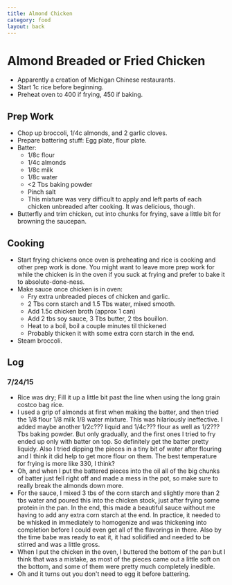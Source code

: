 ```yaml
---
title: Almond Chicken
category: food
layout: back
---
```


# Almond Breaded or Fried Chicken

* Apparently a creation of Michigan Chinese restaurants.
* Start 1c rice before beginning.
* Preheat oven to 400 if frying, 450 if baking.

## Prep Work

* Chop up broccoli, 1/4c almonds, and 2 garlic cloves.
* Prepare battering stuff: Egg plate, flour plate.
* Batter:
  * 1/8c flour
  * 1/4c almonds
  * 1/8c milk
  * 1/8c water
  * <2 Tbs baking powder
  * Pinch salt
  * This mixture was very difficult to apply and left parts of each chicken unbreaded after cooking. It was delicious, though.
* Butterfly and trim chicken, cut into chunks for frying, save a little bit for browning the saucepan.

## Cooking

* Start frying chickens once oven is preheating and rice is cooking and other prep work is done. You might want to leave more prep work for while the chicken is in the oven if you suck at frying and prefer to bake it to absolute-done-ness.
* Make sauce once chicken is in oven:
  * Fry extra unbreaded pieces of chicken and garlic.
  * 2 Tbs corn starch and 1.5 Tbs water, mixed smooth.
  * Add 1.5c chicken broth (approx 1 can)
  * Add 2 tbs soy sauce, 3 Tbs butter, 2 tbs bouillon.
  * Heat to a boil, boil a couple minutes til thickened
  * Probably thicken it with some extra corn starch in the end.
* Steam broccoli.

## Log

### 7/24/15

* Rice was dry; Fill it up a little bit past the line when using the long grain costco bag rice.
* I used a grip of almonds at first when making the batter, and then tried the 1/8 flour 1/8 milk 1/8 water mixture. This was hilariously ineffective. I added maybe another 1/2c??? liquid and 1/4c??? flour as well as 1/2??? Tbs baking powder. But only gradually, and the first ones I tried to fry ended up only with batter on top. So definitely get the batter pretty liquidy. Also I tried dipping the pieces in a tiny bit of water after flouring and I think it did help to get more flour on them. The best temperature for frying is more like 330, I think?
* Oh, and when I put the battered pieces into the oil all of the big chunks of batter just fell right off and made a mess in the pot, so make sure to really break the almonds down more.
* For the sauce, I mixed 3 tbs of the corn starch and slightly more than 2 tbs water and poured this into the chicken stock, just after frying some protein in the pan. In the end, this made a beautiful sauce without me having to add any extra corn starch at the end. In practice, it needed to be whisked in immediately to homogenize and was thickening into completion before I could even get all of the flavorings in there. Also by the time babe was ready to eat it, it had solidified and needed to be stirred and was a little gross.
* When I put the chicken in the oven, I buttered the bottom of the pan but I think that was a mistake, as most of the pieces came out a little soft on the bottom, and some of them were pretty much completely inedible.
* Oh and it turns out you don't need to egg it before battering.
